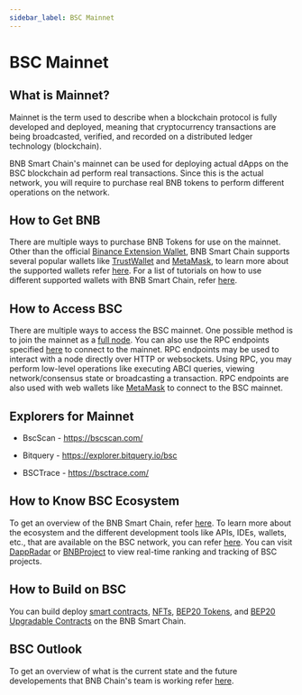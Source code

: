 ```yaml
---
sidebar_label: BSC Mainnet
---
```


# BSC Mainnet

## What is Mainnet?
Mainnet is the term used to describe when a blockchain protocol is fully developed and deployed, meaning that cryptocurrency transactions are being broadcasted, verified, and recorded on a distributed ledger technology (blockchain). 

BNB Smart Chain's mainnet can be used for deploying actual dApps on the BSC blockchain ad perform real transactions. Since this is the actual network, you will require to purchase real BNB tokens to perform different operations on the network. 

## How to Get BNB
There are multiple ways to purchase BNB Tokens for use on the mainnet. Other than the official [Binance Extension Wallet](binance.md), BNB Smart Chain supports several popular wallets like [TrustWallet](wallet/trustwallet.md) and [MetaMask](wallet/metamask.md), to learn more about the supported wallets refer [here](Wallet.md). For a list of tutorials on how to use different supported wallets with BNB Smart Chain, refer [here](wallets/wallet-tutorial-overview). 

## How to Access BSC
There are multiple ways to access the BSC mainnet. One possible method is to join the mainnet as a [full node](validator/guideline-mainnet.md). You can also use the RPC endpoints specified [here](rpc.md) to connect to the mainnet. RPC endpoints may be used to interact with a node directly over HTTP or websockets. Using RPC, you may perform low-level operations like executing ABCI queries, viewing network/consensus state or broadcasting a transaction. RPC endpoints are also used with web wallets like [MetaMask](wallet/metamask.md) to connect to the BSC mainnet.

## Explorers for Mainnet

* BscScan - https://bscscan.com/
    
* Bitquery - https://explorer.bitquery.io/bsc

* BSCTrace - https://bsctrace.com/

## How to Know BSC Ecosystem
To get an overview of the BNB Smart Chain, refer [here](learn/intro.md). To learn more about the ecosystem and the different development tools like APIs, IDEs, wallets, etc., that are available on the BSC network, you can refer [here](learn/ecosystem.md). You can visit [DappRadar](https://dappradar.com/rankings/protocol/binance-smart-chain) or [BNBProject](https://bnbproject.org/#/) to view real-time ranking and tracking of BSC projects.

## How to Build on BSC
You can build deploy [smart contracts](remix-new.md), [NFTs](nft-metadata-standard.md), [BEP20 Tokens](BEP20.md), and [BEP20 Upgradable Contracts](proxy.md) on the BNB Smart Chain.

## BSC Outlook
To get an overview of what is the current state and the future developements that BNB Chain's team is working refer [here](dev-outlook-2022.md).